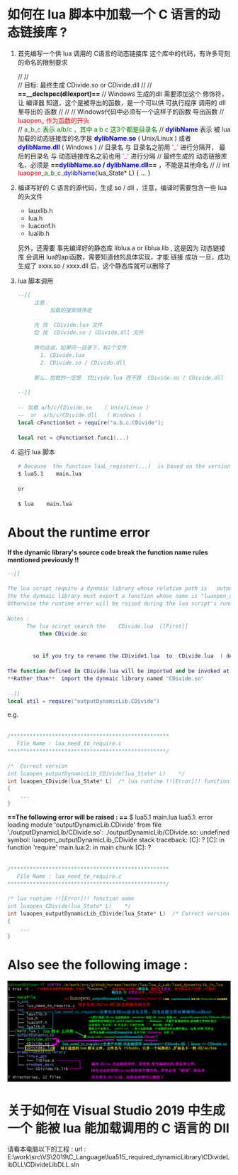 # 如何在 lua 脚本中加载一个 C 语言的动态链接库 ? 

1. 首先编写一个供 lua 调用的 C语言的动态链接库 
   这个库中的代码，有许多苛刻的命名的限制要求

	//
	//  
	//       目标: 最终生成  CDivide.so  or  CDivide.dll
	//
	//       **==__declspec(dllexport)==**  // Windows 生成的dll 需要添加这个 修饰符，让 编译器 知道，这个是被导出的函数，是一个可以供 可执行程序 调用的 dll里导出的 函数
	// 
	// 
	//  Windows代码中必须有一个这样子的函数 导出函数
	//  <font color="red"> luaopen\_ 作为函数的开头</font>  
	//  <font color="green">a<font color="#FF00FF">\_</font>b<font color="#FF00FF">\_</font>c 表示       a/b/c  ，其中 a b c 这3个都是目录名</font>
	//  **<font color="blue">dylibName</font>** 表示   被 lua 加载的动态链接库的名字是  **<font color="blue">dylibName.so</font>** ( Unix/Linux )  或者 **<font color="blue">dylibName.dll</font>** ( Windows )
	//  目录名 与 目录名之前用 <font color="#FF00FF">'\_'</font> 进行分隔开，   最后的目录名 与 动态链接库名之前也用 <font color="#FF00FF">'\_'</font> 进行分隔
	//  最终生成的 动态链接库 名，必须是  **==<font color="blue">dylibName.so  /  dylibName.dll</font>==** ，不能是其他命名
	// 
	// 
	int <font color="red">luaopen\_</font><font color="green">a</font><font color="#FF00FF">\_</font><font color="green">b</font><font color="#FF00FF">\_</font><font color="green">c</font><font color="#FF00FF">\_</font><font color="blue">dylibName</font>(lua_State* L) 
	{ 
	    ...
	} 
	
1. 编译写好的 C 语言的源代码，生成 so / dll ，注意，编译时需要包含一些 lua 的头文件 
	- lauxlib.h
	- lua.h
	- luaconf.h
	- lualib.h
	
	另外，还需要 事先编译好的静态库 liblua.a    or    liblua.lib , 这是因为 动态链接库 会调用 lua的api函数，需要知道他的具体实现，才能 链接 成功
	一旦，成功生成了 xxxx.so / xxxx.dll 后，这个静态库就可以删除了
	
1. lua 脚本调用
	```lua
	--[[
	     注意：
	          加载的搜索顺序是
	
	     先 找  CDivide.lua 文件
	     后 找  CDivide.so / CDivide.dll 文件
	
	     换句话说，如果同一目录下，有2个文件
	       1. CDivide.lua
	       2. CDivide.so / CDivide.dll
	
	     那么，加载的一定是  CDivide.lua 而不是  CDivide.so / CDivide.dll
	
	--]]
	
	-- 加载 a/b/c/CDivide.so    ( Unix/Linux )  
	--  or  a/b/c/CDivide.dll   ( Windows )
	local cFunctionSet = require("a.b.c.CDivide");
	
	local ret = cFunctionSet.func1(...)
	```
	
1. 运行 lua 脚本
	
	```bash
	# Because  the function luaL_register(...)  is based on the version 5.1 of lua
	$ lua5.1    main.lua
	
	or 
	
	$ lua    main.lua
	
	```

# About the runtime error
**If the dynamic library's source code break the function name rules mentioned previously !!**

```lua
--[[

The lua script require a dynmaic library whose relative path is   outputDynamicLib/CDivide.so
the the dynmaic library must export a function whose name is "luaopen_outputDynamicLib_CDivide"
Otherwise the runtime error will be raised during the lua script's running time

Notes : 
      The lua scirpt search the    CDivide.lua  [[First]]
          then CDivide.so


        so if you try to rename the CDivide1.lua  to  CDivide.lua  ( delete the suffix number '1' )

The function defined in CDivide.lua will be imported and be invoked at the future
**Rather than**  import the dynmaic library named "CDivide.so"
          
--]]
local util = require("outputDynamicLib.CDivide")
```

e.g.    

```c

/************************************************** 
   File Name : lua_need_to_require.c    
**************************************************/

/*  Correct version
int luaopen_outputDynamicLib_CDivide(lua_State* L)    */
int luaopen_CDivide(lua_State* L)  /* lua runtime !![Error]!! function name */
{ 
    ... 
}
```


**==The following error will be raised : ==**
$ lua5.1   main.lua
lua5.1: error loading module 'outputDynamicLib.CDivide' from file './outputDynamicLib/CDivide.so':
	./outputDynamicLib/CDivide.so: undefined symbol: luaopen_outputDynamicLib_CDivide
stack traceback:
	[C]: ?
	[C]: in function 'require'
	main.lua:2: in main chunk
	[C]: ?



```c

/************************************************** 
   File Name : lua_need_to_require.c    
**************************************************/

/* lua runtime !![Error]!! function name 
int luaopen_CDivide(lua_State* L)    */
int luaopen_outputDynamicLib_CDivide(lua_State* L)  /* Correct version */
{ 
    ... 
}
```


# Also see the following image : 

![load C dynamic library in lua script](./image.png) 



# 关于如何在 Visual Studio 2019 中生成一个 能被 lua 能加载调用的 C 语言的 Dll 
请看本电脑以下的工程 : 
url : E:\work\src\VS\2019\C_Language\lua515_required_dynamicLibrary\CDivideLibDLL\CDivideLibDLL.sln 


